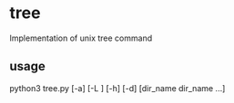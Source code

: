 # tree
Implementation of unix tree command

## usage
  python3 tree.py [-a] [-L <int>] [-h] [-d] [dir_name dir_name ...]
